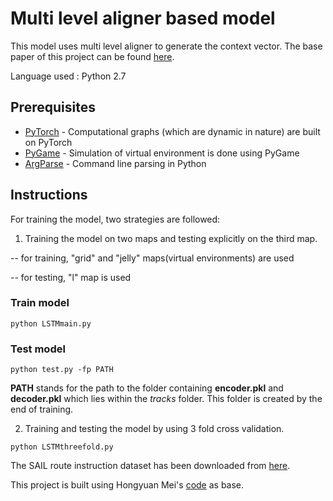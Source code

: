 # Multi level aligner based model

This model uses multi level aligner to generate the context vector. The base paper of this project can be found [here](http://www.aaai.org/ocs/index.php/AAAI/AAAI16/paper/download/12522/12021).

Language used : Python 2.7

## Prerequisites

* [PyTorch](https://pytorch.org/) - Computational graphs (which are dynamic in nature) are built on PyTorch
* [PyGame](https://www.pygame.org/wiki/GettingStarted) - Simulation of virtual environment is done using PyGame
* [ArgParse](https://docs.python.org/2/howto/argparse.html) - Command line parsing in Python

## Instructions

For training the model, two strategies are followed:

1) Training the model on two maps and testing explicitly on the third map.

-- for training, "grid" and "jelly" maps(virtual environments) are used

-- for testing, "l" map is used 

### Train model
```
python LSTMmain.py 
```

### Test model

```
python test.py -fp PATH
```
**PATH** stands for the path to the folder containing **encoder.pkl** and **decoder.pkl** which lies within the _tracks_ folder. This folder is created by the end of training.

2) Training and testing the model by using 3 fold cross validation.
```
python LSTMthreefold.py
```

The SAIL route instruction dataset has been downloaded from [here](http://www.cs.utexas.edu/users/ml/clamp/navigation/).

This project is built using Hongyuan Mei's [code](https://github.com/HMEIatJHU/NeuralWalker) as base. 
